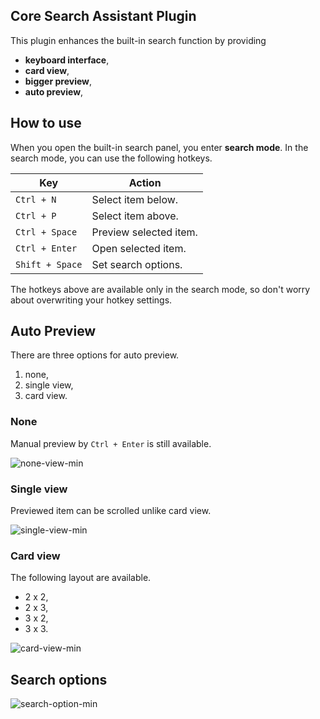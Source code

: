 ## Core Search Assistant Plugin

This plugin enhances the built-in search function by providing
- **keyboard interface**,
- **card view**,
- **bigger preview**,
- **auto preview**,

## How to use
When you open the built-in search panel, you enter **search mode**.
In the search mode, you can use the following hotkeys.

| Key | Action |
| -- | -- |
| `Ctrl + N` | Select item below. |
| `Ctrl + P` | Select item above. |
| `Ctrl + Space` | Preview selected item. |
| `Ctrl + Enter` | Open selected item. |
| `Shift + Space` | Set search options. |

The hotkeys above are available only in the search mode, so don't worry about overwriting your hotkey settings.

## Auto Preview
There are three options for auto preview.
1. none,
2. single view,
3. card view.

### None

Manual preview by `Ctrl + Enter`  is still available.

![none-view-min](https://user-images.githubusercontent.com/38106890/150082308-493df0a0-e9d4-46ee-8957-c11a2f5ce628.gif)

### Single view

Previewed item can be scrolled unlike card view.

![single-view-min](https://user-images.githubusercontent.com/38106890/150082234-54a39bce-5ba7-4b53-88c7-603310f14274.gif)

### Card view

The following layout are available.
- 2 x 2,
- 2 x 3,
- 3 x 2,
- 3 x 3.

![card-view-min](https://user-images.githubusercontent.com/38106890/150082177-6a14a509-b6f9-449f-90d1-7e198ae2d3d3.gif)

## Search options

![search-option-min](https://user-images.githubusercontent.com/38106890/150083314-0834e593-2cd6-46c6-8706-5582e987037a.gif)


